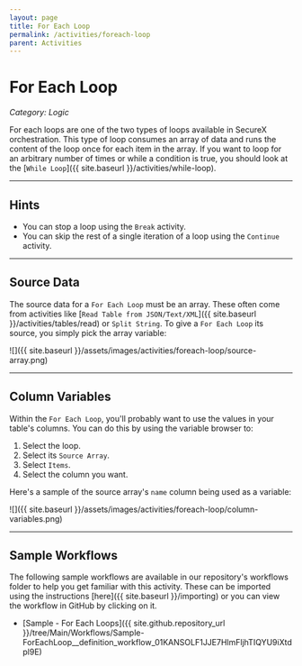 ```yaml
---
layout: page
title: For Each Loop
permalink: /activities/foreach-loop
parent: Activities
---
```


# For Each Loop
_Category: Logic_

For each loops are one of the two types of loops available in SecureX orchestration. This type of loop consumes an array of data and runs the content of the loop once for each item in the array. If you want to loop for an arbitrary number of times or while a condition is true, you should look at the [`While Loop`]({{ site.baseurl }}/activities/while-loop).

---

## Hints
* You can stop a loop using the `Break` activity.
* You can skip the rest of a single iteration of a loop using the `Continue` activity.

---

## Source Data
The source data for a `For Each Loop` must be an array. These often come from activities like [`Read Table from JSON/Text/XML`]({{ site.baseurl }}/activities/tables/read) or `Split String`. To give a `For Each Loop` its source, you simply pick the array variable:

![]({{ site.baseurl }}/assets/images/activities/foreach-loop/source-array.png)

---

## Column Variables
Within the `For Each Loop`, you'll probably want to use the values in your table's columns. You can do this by using the variable browser to:
1. Select the loop.
1. Select its `Source Array`.
1. Select `Items`.
1. Select the column you want.

Here's a sample of the source array's `name` column being used as a variable:

![]({{ site.baseurl }}/assets/images/activities/foreach-loop/column-variables.png)

---

## Sample Workflows
The following sample workflows are available in our repository's workflows folder to help you get familiar with this activity. These can be imported using the instructions [here]({{ site.baseurl }}/importing) or you can view the workflow in GitHub by clicking on it.

* [Sample - For Each Loops]({{ site.github.repository_url }}/tree/Main/Workflows/Sample-ForEachLoop__definition_workflow_01KANSOLF1JJE7HlmFljhTIQYU9iXtdpl9E)